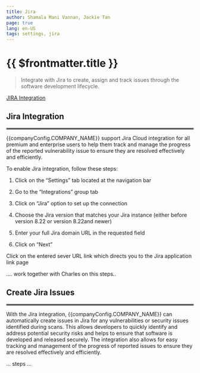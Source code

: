 ```yaml
---
title: Jira
author: Shamala Mani Vannan, Jackie Tan
page: true
lang: en-US
tags: settings, jira
---
```


<script setup>
import { companyConfig } from '../../../../config/companyConfig.js'
</script>

<ClientOnly>

# {{ $frontmatter.title }}

> Integrate with Jira to create, assign and track issues through the software development lifecycle.

[JIRA Integration]()

## Jira Integration

<hr style="border:2px solid gray" />

{{companyConfig.COMPANY_NAME}} support Jira Cloud integration for all premium and enterprise users to help them track and manage the progress of the reported vulnerability issue to ensure they are resolved effectively and efficiently.

To enable Jira integration, follow these steps:

1. Click on the “Settings” tab located at the navigation bar

2. Go to the “Integrations” group tab

3. Click on “Jira” option to set up the connection

4. Choose the Jira version that matches your Jira instance (either before version 8.22 or version 8.22and newer)

5. Enter your full Jira domain URL in the requested field

6. Click on “Next”

Click on the entered sever URL link which directs you to the Jira application link page

…. work together with Charles on this steps..

## Create Jira Issues

<hr style="border:2px solid gray" />

With the Jira integration, {{companyConfig.COMPANY_NAME}} can automatically create issues in Jira for any vulnerabilities or security issues identified during scans. This allows developers to quickly identify and address potential security risks and helps to ensure that software is developed and released securely. The integration also allows for easy tracking and management of the progress of reported issues to ensure they are resolved effectively and efficiently.

… steps …

</ClientOnly>
